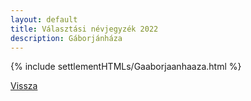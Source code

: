 ```yaml
---
layout: default
title: Választási névjegyzék 2022
description: Gáborjánháza
---
```


{% include settlementHTMLs/Gaaborjaanhaaza.html %}

[Vissza](../)